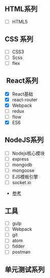 ## HTML系列
- [ ] HTML5

## CSS 系列
- [ ] CSS3
- [ ] Scss
- [ ] flex

##  React系列
- [x]  React基础
- [x]  react-router
- [x]  Webpack
- [ ]  redux
- [ ]  flow
- [x]  ES6

## NodeJS系列
- [ ]  Nodejs核心模块
- [ ]  express
- [ ]  mongodb
- [ ]  mongoose
- [ ]  EJS模板引擎
- [ ]  socket.io
- [参考](https://cnodejs.org/topic/548e53f157fd3ae46b2334fd)

## 工具
- [ ] gulp
- [ ] Webpack
- [ ] git
- [ ] atom
- [ ] fidder
- [ ] postman
## 单元测试系列

